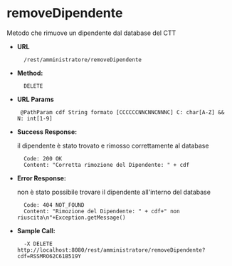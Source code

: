 # removeDipendente

  Metodo che rimuove un dipendente dal database del CTT

* **URL**

        /rest/amministratore/removeDipendente

* **Method:**
  
        DELETE
  
*  **URL Params**

        @PathParam cdf String formato [CCCCCCNNCNNCNNNC] C: char[A-Z] && N: int[1-9] 
   

* **Success Response:**
  
  il dipendente è stato trovato e rimosso correttamente al database

        Code: 200 OK
        Content: "Corretta rimozione del Dipendente: " + cdf
 
* **Error Response:**
  
  non è stato possibile trovare il dipendente all'interno del database

        Code: 404 NOT_FOUND
        Content: "Rimozione del Dipendente: " + cdf+" non riuscita\n"+Exception.getMessage()


* **Sample Call:**

        -X DELETE http://localhost:8080/rest/amministratore/removeDipendente?cdf=RSSMRO62C61B519Y